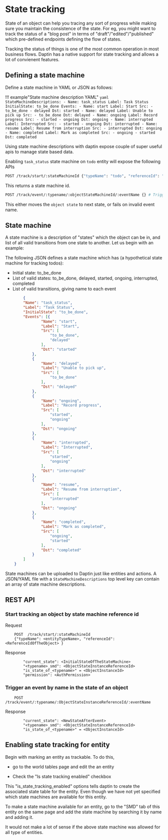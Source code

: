 # State tracking

State of an object can help you tracing any sort of progress while making sure you maintain the consistence of the state. For eg, you might want to track the status of a "blog post" in terms of "draft"/"edited"/"published" which pre-defined endpoints defining the flow of states.

Tracking the status of things is one of the most common operation in most business flows. Daptin has a native support for state tracking and allows a lot of convienent features.


## Defining a state machine

Define a state machine in YAML or JSON as follows:

!!! example"State machine description YAML"
    ```yaml
    StateMachineDescriptions:
    - Name: task_status
      Label: Task Status
      InitialState: to_be_done
      Events:
      - Name: start
        Label: Start
        Src:
        - to_be_done
        - delayed
        Dst: started
      - Name: delayed
        Label: Unable to pick up
        Src:
        - to_be_done
        Dst: delayed
      - Name: ongoing
        Label: Record progress
        Src:
        - started
        - ongoing
        Dst: ongoing
      - Name: interrupted
        Label: Interrupted
        Src:
        - started
        - ongoing
        Dst: interrupted
      - Name: resume
        Label: Resume from interruption
        Src:
        - interrupted
        Dst: ongoing
      - Name: completed
        Label: Mark as completed
        Src:
        - ongoing
        - started
        Dst: completed
    ```

Using state machine descriptions with daptin expose couple of super useful apis to manage state based data.

Enabling `task_status` state machine on `todo` entity will expose the following APIs


```bash
POST /track/start/:stateMachineId {"typeName": "todo", "referenceId": "objectId"} # Start tracking a particular object by id
```

This returns a state machine id.

```bash
POST /track/event/:typename/:objectStateMachineId/:eventName {} # Trigger event on current state
```

This either moves the `object state` to next state, or fails on invalid event name.



## State machine

A state machine is a description of "states" which the object can be in, and list of all valid transitions from one state to another. Let us begin with an example:

The following JSON defines a state machine which has (a hypothetical state machine for tracking todos):

- Initial state: to_be_done
- List of valid states: to_be_done, delayed, started, ongoing, interrupted, completed
- List of valid transitions, giving name to each event

```json
		{
        "Name": "task_status",
        "Label": "Task Status",
        "InitialState": "to_be_done",
        "Events": [{
                "Name": "start",
                "Label": "Start",
                "Src": [
                    "to_be_done",
                    "delayed"
                ],
                "Dst": "started"
            },
            {
                "Name": "delayed",
                "Label": "Unable to pick up",
                "Src": [
                    "to_be_done"
                ],
                "Dst": "delayed"
            },
            {
                "Name": "ongoing",
                "Label": "Record progress",
                "Src": [
                    "started",
                    "ongoing"
                ],
                "Dst": "ongoing"
            },
            {
                "Name": "interrupted",
                "Label": "Interrupted",
                "Src": [
                    "started",
                    "ongoing"
                ],
                "Dst": "interrupted"
            },
            {
                "Name": "resume",
                "Label": "Resume from interruption",
                "Src": [
                    "interrupted"
                ],
                "Dst": "ongoing"
            },
            {
                "Name": "completed",
                "Label": "Mark as completed",
                "Src": [
                    "ongoing",
                    "started"
                ],
                "Dst": "completed"
            }
        ]
    }

```

State machines can be uploaded to Daptin just like entities and actions. A JSON/YAML file with a ```StateMachineDescriptions``` top level key can contain an array of state machine descriptions.


## REST API

### Start tracking an object by state machine reference id


Request
```
	POST  /track/start/:stateMachineId
	{"typeName": <entityTypeName>, "referenceId": <ReferenceIdOfTheObject> }
```

Response
```
		"current_state": <InitialStateOfTheStateMachine>
		"<typename>_smd": <ObjectStateInstanceReferenceId>
		"is_state_of_<typename>" = <ObjectInstanceId>
		"permission": <AuthPermission>
```

### Trigger an event by name in the state of an object

```
	POST  /track/event/:typename/:ObjectStateInstanceReferenceId/:eventName
```
Response
```
		"current_state": <NewStateAfterEvent>
		"<typename>_smd": <ObjectStateInstanceReferenceId>
		"is_state_of_<typename>" = <ObjectInstanceId>
```



## Enabling state tracking for entity

Begin with marking an entity as trackable. To do this,

- go to the world tables page and edit the an entity

- Check the "Is state tracking enabled" checkbox

This "is_state_tracking_enabled" options tells daptin to create the associated state table for the entity. Even though we have not yet specified which state machines are available for this entity.

To make a state machine available for an entity, go to the "SMD" tab of this entity on the same page and add the state machine by searching it by name and adding it.

It would not make a lot of sense if the above state machine was allowed for all type of entities.

